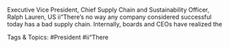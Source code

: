 Executive Vice President, Chief Supply Chain and Sustainability Officer, Ralph Lauren, US
ii“There’s no way any company 
considered successful today has 
a bad supply chain. Internally, 
boards and CEOs have realized the 

   Tags & Topics:
   #President
   #ii“There